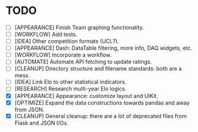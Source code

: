 # TODO

- [ ] [APPEARANCE] Finish Team graphing functionality.
- [ ] [WORKFLOW] Add tests.
- [ ] [IDEA] Other competition formats (UCL?).
- [ ] [APPEARANCE] Dash: DataTable filtering, more info, DAQ widgets, etc.
- [ ] [WORKFLOW] Incorporate a workflow.
- [ ] [AUTOMATE] Automate API fetching to update ratings.
- [ ] [CLEANUP] Directory structure and filename standards: both are a mess.
- [ ] [IDEA] Link Elo to other statistical indicators.
- [ ] [RESEARCH] Research multi-year Elo logics.
- [x] [APPEARANCE] Appearance: customize layout and UIKit.
- [x] [OPTIMIZE] Expand the data constructions towards pandas and away from JSON.
- [x] [CLEANUP] General cleanup: there are a lot of deprecated files from Flask and JSON I/Os.
